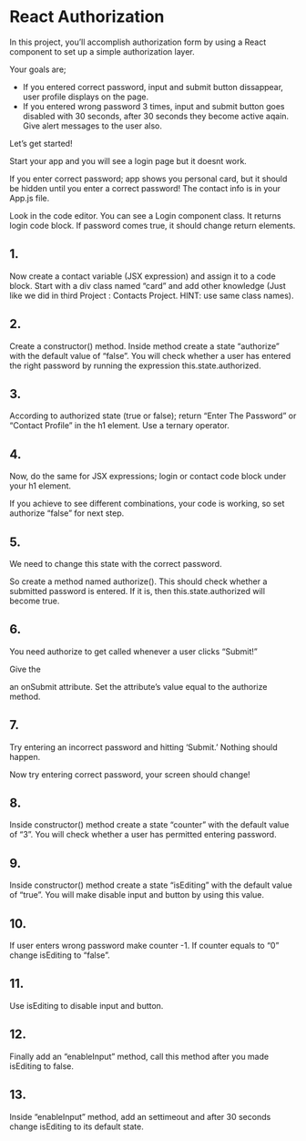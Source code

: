 # React Authorization

In this project, you’ll accomplish authorization form by using a React component to set up a simple authorization layer.

Your goals are;
- If you entered correct password, input and submit button dissappear, user profile displays on the page.
- If you entered wrong password 3 times, input and submit button goes disabled with 30 seconds, after 30 seconds they become active aqain. Give alert messages to the user also.

Let’s get started!

Start your app and you will see a login page but it doesnt work.

If you enter correct password; app shows you personal card, but it should be hidden until you enter a correct password! The contact info is in your App.js file.

Look in the code editor. You can see a Login component class. It returns login code block. If password comes true, it should change return elements.

## 1.
Now create a contact variable (JSX expression) and assign it to a code block. Start with a div class named “card” and add other knowledge (Just like we did in third Project : Contacts Project. HINT: use same class names).

## 2.
Create a constructor() method. Inside method create a state “authorize” with the default value of “false”. You will check whether a user has entered the right password by running the expression this.state.authorized.

## 3.
According to authorized state (true or false); return “Enter The Password” or “Contact Profile” in the h1 element. Use a ternary operator.

## 4.
Now, do the same for JSX expressions; login or contact code block under your h1 element.

If you achieve to see different combinations, your code is working, so set authorize “false” for next step. 

## 5.
We need to change this state with the correct password.

So create a method named authorize(). This should check whether a submitted password is entered. If it is, then this.state.authorized will become true.

## 6.
You need authorize to get called whenever a user clicks “Submit!”

Give the <form> an onSubmit attribute. Set the attribute’s value equal to the authorize method.

## 7.
Try entering an incorrect password and hitting ‘Submit.’ Nothing should happen.

Now try entering correct password, your screen should change!

## 8.
Inside constructor() method create a state “counter” with the default value of “3”. You will check whether a user has permitted entering password.

## 9.
Inside constructor() method create a state “isEditing” with the default value of “true”. You will make disable input and button by using this value.

## 10.
If user enters wrong password make counter -1. If counter equals to “0” change isEditing to “false”.

## 11.
Use isEditing to disable input and button.

## 12.
Finally add an “enableInput” method, call this method after you made isEditing to false.

## 13.
Inside “enableInput” method, add an settimeout and after 30 seconds change isEditing to its default state.
